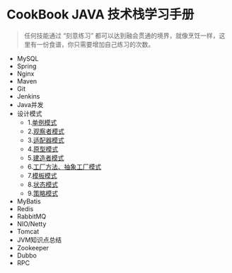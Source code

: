 # CookBook JAVA 技术栈学习手册

>任何技能通过 “刻意练习” 都可以达到融会贯通的境界，就像烹饪一样，这里有一份食谱，你只需要增加自己练习的次数。

- MySQL
- Spring
- Nginx
- Maven
- Git
- Jenkins
- Java并发
- 设计模式
    - 1.[单例模式](设计模式/1-单例模式/1-单例模式.md)
    - 2.[观察者模式](设计模式/2-观察者模式/2-观察者模式.md)
    - 3.[适配器模式](设计模式/3-适配器模式/3-适配器模式.md)
    - 4.[原型模式](设计模式/4-原型模式/4-原型模式.md)
    - 5.[建造者模式](设计模式/5-建造者模式/5-建造者模式.md)
    - 6.[工厂方法、抽象工厂模式](设计模式/6-工厂方法模式/6-工厂方法模式.md)
    - 7.[模板模式](设计模式/7-模板方法/7-模板模式.md)
    - 8.[状态模式](设计模式/8-状态模式/8-状态模式.md)
    - 9.[策略模式](设计模式/9-策略模式/9-策略模式.md)
- MyBatis
- Redis
- RabbitMQ
- NIO/Netty
- Tomcat
- JVM知识点总结
- Zookeeper
- Dubbo
- RPC
